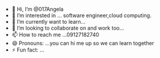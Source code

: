- 👋 Hi, I’m @017Angela
- 👀 I’m interested in ... software engineer,cloud computing.
- 🌱 I’m currently want to learn...
- 💞️ I’m looking to collaborate on and work too...
- 📫 How to reach me ...09127182740
- 😄 Pronouns: ...you can hi me up so we can learn together 
- ⚡ Fun fact: ...

<!---
017Angela/017Angela is a ✨ special ✨ repository because its `README.md` (this file) appears on your GitHub profile.
You can click the Preview link to take a look at your changes.
--->

